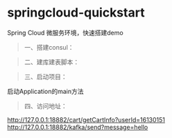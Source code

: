 # springcloud-quickstart
Spring Cloud 微服务环境，快速搭建demo
> 一、搭建consul：


> 二、建库建表脚本：


> 三、启动项目：

启动Application的main方法


> 四、访问地址：

http://127.0.0.1:18882/cart/getCartInfo?userId=16130151<br/>
http://127.0.0.1:18882/kafka/send?message=hello<br/>
